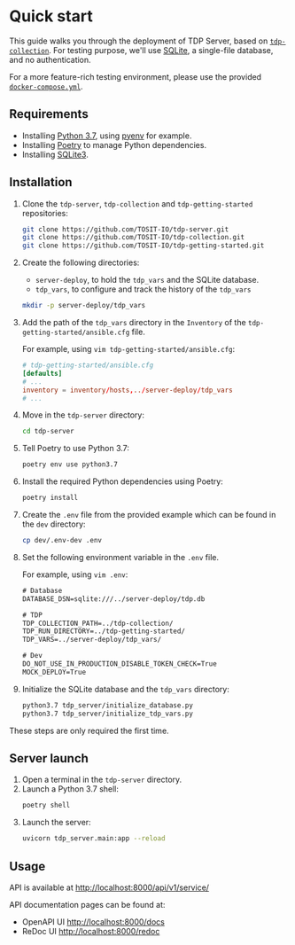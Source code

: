 # Quick start

This guide walks you through the deployment of TDP Server, based on [`tdp-collection`](https://github.com/TOSIT-IO/tdp-collection/). For testing purpose, we'll use [SQLite](https://www.sqlite.org/index.html), a single-file database, and no authentication.

For a more feature-rich testing environment, please use the provided [`docker-compose.yml`](../dev/).

## Requirements

- Installing [Python 3.7](https://www.python.org/downloads/release/python-3714/), using [pyenv](https://github.com/pyenv/pyenv) for example.
- Installing [Poetry](https://python-poetry.org/) to manage Python dependencies.
- Installing [SQLite3](https://www.sqlite.org/index.html).

## Installation

1. Clone the `tdp-server`, `tdp-collection` and `tdp-getting-started` repositories:
   ```bash
   git clone https://github.com/TOSIT-IO/tdp-server.git
   git clone https://github.com/TOSIT-IO/tdp-collection.git
   git clone https://github.com/TOSIT-IO/tdp-getting-started.git
   ```
1. Create the following directories:

   - `server-deploy`, to hold the `tdp_vars` and the SQLite database.
   - `tdp_vars`, to configure and track the history of the `tdp_vars`

   ```bash
   mkdir -p server-deploy/tdp_vars
   ```
1. Add the path of the `tdp_vars` directory in the `Inventory` of the `tdp-getting-started/ansible.cfg` file.

   For example, using `vim tdp-getting-started/ansible.cfg`:

   ```toml
   # tdp-getting-started/ansible.cfg
   [defaults]
   # ...
   inventory = inventory/hosts,../server-deploy/tdp_vars
   # ...
   ```
1. Move in the `tdp-server` directory:
   ```bash
   cd tdp-server
   ```
1. Tell Poetry to use Python 3.7:
   ```bash
   poetry env use python3.7
   ```
1. Install the required Python dependencies using Poetry:
   ```bash
   poetry install
   ```
1. Create the `.env` file from the provided example which can be found in the `dev` directory:
   ```bash
   cp dev/.env-dev .env
   ```
1. Set the following environment variable in the `.env` file.

   For example, using `vim .env`:

   ```txt
   # Database
   DATABASE_DSN=sqlite:///../server-deploy/tdp.db

   # TDP
   TDP_COLLECTION_PATH=../tdp-collection/
   TDP_RUN_DIRECTORY=../tdp-getting-started/
   TDP_VARS=../server-deploy/tdp_vars/

   # Dev
   DO_NOT_USE_IN_PRODUCTION_DISABLE_TOKEN_CHECK=True
   MOCK_DEPLOY=True
   ```
1. Initialize the SQLite database and the `tdp_vars` directory:
   ```bash
   python3.7 tdp_server/initialize_database.py
   python3.7 tdp_server/initialize_tdp_vars.py
   ```

These steps are only required the first time.

## Server launch

1. Open a terminal in the `tdp-server` directory.
1. Launch a Python 3.7 shell:
   ```bash
   poetry shell
   ```
1. Launch the server:
   ```bash
   uvicorn tdp_server.main:app --reload
   ```

## Usage

API is available at <http://localhost:8000/api/v1/service/>

API documentation pages can be found at:

- OpenAPI UI <http://localhost:8000/docs>
- ReDoc UI <http://localhost:8000/redoc>
